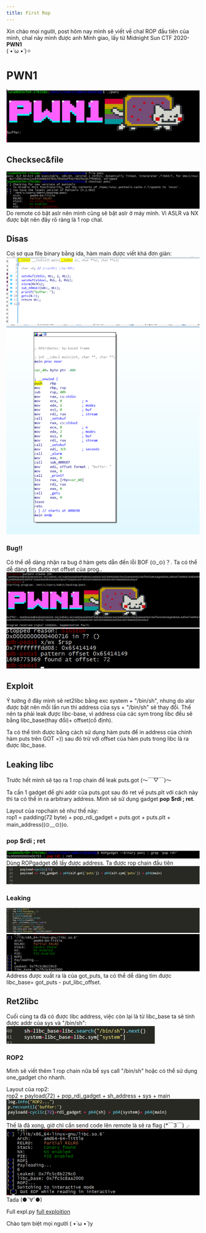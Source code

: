 ```yaml
---
title: First Rop
---
```

Xin chào mọi người, post hôm nay mình sẽ viết về chal ROP đầu tiên của mình, chal này mình được anh Minh giao, lấy từ Midnight Sun CTF 2020-**PWN1**<br />
( •̀ ω •́ )✧

# PWN1
![pwn1intro](img/intro.png)

## Checksec&file
![pwn1intro](img/filesec.png)
Do remote có bật aslr nên mình cũng sẽ bật aslr ở máy mình.
Vì ASLR và NX được bật nên đây rõ ràng là 1 rop chal.

## Disas
Coi sơ qua file binary bằng ida, hàm main được viết khá đơn giản:
![pwn1intro](img/pesudo.png)
![pwn1intro](img/disas.png)
### Bug!!
Có thể dễ dàng nhận ra bug ở hàm gets dẫn đến lỗi BOF (⊙_⊙)？.
Ta có thể dễ dàng tìm được ret offset của prog..
![pwn1intro](img/offset1.png)
![pwn1intro](img/offset2.png)

## Exploit
Ý tưởng ở đây mình sẽ ret2libc bằng exc system + "/bin/sh", nhưng do alsr được bật nên mỗi lần run thì address của sys + "/bin/sh" sẽ thay đổi. Thế nên ta phải leak được libc-base, vì address của các sym trong libc đều sẽ bằng libc_base(thay đổi)+ offset(cố định).

Ta có thể tính được bằng cách sử dụng hàm puts để in address của chính hàm puts trên GOT =)) sau đó trừ với offset của hàm puts trong libc là ra được libc_base.

## Leaking libc
Trước hết mình sẽ tạo ra 1 rop chain để leak puts.got (～￣▽￣)～<br />

Ta cần 1 gadget để ghi addr của puts.got sau đó ret về puts.plt với cách này thì ta có thể in ra arbitrary address. Mình sẽ sử dụng gadget **pop $rdi ; ret**.<br />

Layout của ropchain sẽ như thế này:<br />
rop1 = padding(72 byte) + pop_rdi_gadget + puts.got + puts.plt + main_address((⊙﹏⊙))o.

### pop $rdi ; ret
![pwn1intro](img/rdi.png)
Dùng ROPgadget để lấy được address.
Ta được rop chain đầu tiên
![pwn1intro](img/rop1.png)
### Leaking
![pwn1intro](img/leak.png)
![pwn1intro](img/leaked.png)
Address được xuất ra là của got_puts, ta có thể dễ dàng tìm được libc_base= got_puts - put_libc_offset.

## Ret2libc
Cuối cùng ta đã có được libc address, việc còn lại là từ libc_base ta sẽ tính được addr của sys và "/bin/sh":
![pwn1intro](img/sys.png)

### ROP2
Mình sẽ viết thêm 1 rop chain nữa bể sys call "/bin/sh" hoặc có thể sử dụng one_gadget cho nhanh.

Layout của rop2:<br />
rop2 = payload(72) + pop_rdi_gadget + sh_address + sys + main
![pwn1intro](img/rop2.png)
Thế là đã xong, giờ chỉ cần send code lên remote là sẽ ra flag (*￣3￣)╭
![pwn1intro](img/last.png)
Tada (●ˇ∀ˇ●)

Full expl.py [full exploition](https://github.com/leedinh/InfoSec/tree/master/ROP/pwn1_git)

Chào tạm biệt mọi người ( •̀ ω •́ )y









